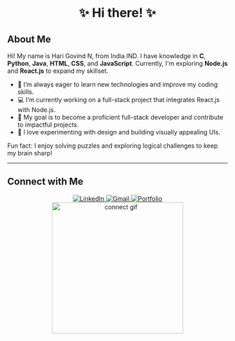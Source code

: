 <div align="center">
  <h1>
    ✨ Hi there! ✨
  </h1>
</div>

## About Me 

Hi! My name is Hari Govind N, from India IND. I have knowledge in **C**, **Python**, **Java**, **HTML**, **CSS**, and **JavaScript**. Currently, I'm exploring **Node.js** and **React.js** to expand my skillset.

- 🌱 I’m always eager to learn new technologies and improve my coding skills.
- 💻 I’m currently working on a full-stack project that integrates React.js with Node.js.
- 🎯 My goal is to become a proficient full-stack developer and contribute to impactful projects.
- 🎨 I love experimenting with design and building visually appealing UIs.

Fun fact: I enjoy solving puzzles and exploring logical challenges to keep my brain sharp!

---

## Connect with Me

<div align="center">
  <a href="https://www.linkedin.com/in/hari-govind-n-514723292/" target="_blank">
    <img src="https://img.shields.io/badge/LinkedIn-Connect-blue?style=for-the-badge&logo=linkedin" alt="LinkedIn">
  </a>
  <a href="mailto:harigovindn700@gmail.com" target="_blank">
    <img src="https://img.shields.io/badge/Gmail-Send%20Mail-red?style=for-the-badge&logo=gmail" alt="Gmail">
  </a>
  <a href="https://alien-70.github.io/Portfolio/" target="_blank">
    <img src="https://img.shields.io/badge/Portfolio-Visit-green?style=for-the-badge&logo=web" alt="Portfolio">
  </a>
</div>

<div align="center">
  <img src="https://media.giphy.com/media/xT9IgzoKnwFNmISR8I/giphy.gif" alt="connect gif" width="300">
</div>

